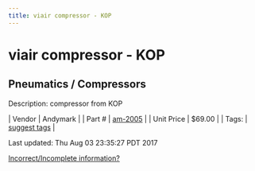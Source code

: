 ```yaml
---
title: viair compressor - KOP
---
```


# viair compressor - KOP
## Pneumatics / Compressors
Description: 	compressor from KOP 

| Vendor | Andymark | 
| Part # | [am-2005](http://www.andymark.com/product-p/am-2005.htm) | 
| Unit Price | $69.00 | 
| Tags: | [suggest tags](https://docs.google.com/forms/d/e/1FAIpQLSeWyY8v3RgOty-MyWmh9U0iivNYN_molChYyS-0U-o-kOAv_g/viewform) | 

Last updated: Thu Aug 03 23:35:27 PDT 2017

 [Incorrect/Incomplete information?](https://docs.google.com/forms/d/e/1FAIpQLSeWyY8v3RgOty-MyWmh9U0iivNYN_molChYyS-0U-o-kOAv_g/viewform)